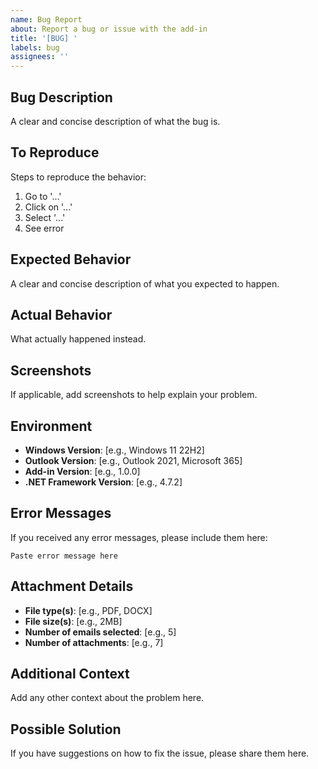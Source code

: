 ```yaml
---
name: Bug Report
about: Report a bug or issue with the add-in
title: '[BUG] '
labels: bug
assignees: ''
---
```


## Bug Description
A clear and concise description of what the bug is.

## To Reproduce
Steps to reproduce the behavior:
1. Go to '...'
2. Click on '...'
3. Select '...'
4. See error

## Expected Behavior
A clear and concise description of what you expected to happen.

## Actual Behavior
What actually happened instead.

## Screenshots
If applicable, add screenshots to help explain your problem.

## Environment
- **Windows Version**: [e.g., Windows 11 22H2]
- **Outlook Version**: [e.g., Outlook 2021, Microsoft 365]
- **Add-in Version**: [e.g., 1.0.0]
- **.NET Framework Version**: [e.g., 4.7.2]

## Error Messages
If you received any error messages, please include them here:
```
Paste error message here
```

## Attachment Details
- **File type(s)**: [e.g., PDF, DOCX]
- **File size(s)**: [e.g., 2MB]
- **Number of emails selected**: [e.g., 5]
- **Number of attachments**: [e.g., 7]

## Additional Context
Add any other context about the problem here.

## Possible Solution
If you have suggestions on how to fix the issue, please share them here.
